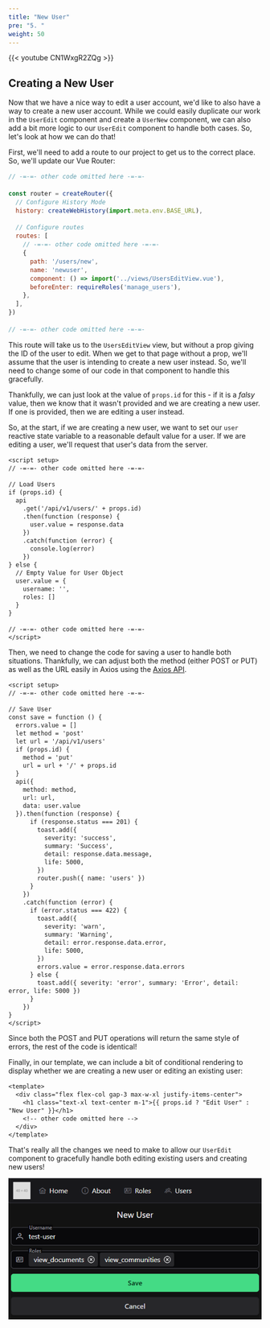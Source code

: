 ```yaml
---
title: "New User"
pre: "5. "
weight: 50
---
```


{{< youtube CN1WxgR2ZQg >}}

## Creating a New User

Now that we have a nice way to edit a user account, we'd like to also have a way to create a new user account. While we could easily duplicate our work in the `UserEdit` component and create a `UserNew` component, we can also add a bit more logic to our `UserEdit` component to handle both cases. So, let's look at how we can do that!

First, we'll need to add a route to our project to get us to the correct place. So, we'll update our Vue Router:

```js {title="src/router/index.js" hl_lines="10-15"}
// -=-=- other code omitted here -=-=-

const router = createRouter({
  // Configure History Mode
  history: createWebHistory(import.meta.env.BASE_URL),

  // Configure routes
  routes: [
    // -=-=- other code omitted here -=-=-
    {
      path: '/users/new',
      name: 'newuser',
      component: () => import('../views/UsersEditView.vue'),
      beforeEnter: requireRoles('manage_users'),
    },
  ],
})

// -=-=- other code omitted here -=-=-
```

This route will take us to the `UsersEditView` view, but without a prop giving the ID of the user to edit. When we get to that page without a prop, we'll assume that the user is intending to create a new user instead. So, we'll need to change some of our code in that component to handle this gracefully.

Thankfully, we can just look at the value of `props.id` for this - if it is a _falsy_ value, then we know that it wasn't provided and we are creating a new user. If one is provided, then we are editing a user instead.

So, at the start, if we are creating a new user, we want to set our `user` reactive state variable to a reasonable default value for a user. If we are editing a user, we'll request that user's data from the server.

```vue {title="src/components/users/UserEdit.vue" hl_lines="4-5 14-20"}
<script setup>
// -=-=- other code omitted here -=-=-

// Load Users
if (props.id) {
  api
    .get('/api/v1/users/' + props.id)
    .then(function (response) {
      user.value = response.data
    })
    .catch(function (error) {
      console.log(error)
    })
} else {
  // Empty Value for User Object
  user.value = {
    username: '',
    roles: []
  }
}

// -=-=- other code omitted here -=-=-
</script>
```

Then, we need to change the code for saving a user to handle both situations. Thankfully, we can adjust both the method (either POST or PUT) as well as the URL easily in Axios using the [Axios API](https://axios-http.com/docs/api_intro). 

```vue {title="src/components/users/UserEdit.vue" hl_lines="5-17"}
<script setup>
// -=-=- other code omitted here -=-=-

// Save User
const save = function () {
  errors.value = []
  let method = 'post'
  let url = '/api/v1/users'
  if (props.id) {
    method = 'put'
    url = url + '/' + props.id
  }
  api({
    method: method,
    url: url,
    data: user.value
  }).then(function (response) {
      if (response.status === 201) {
        toast.add({
          severity: 'success',
          summary: 'Success',
          detail: response.data.message,
          life: 5000,
        })
        router.push({ name: 'users' })
      }
    })
    .catch(function (error) {
      if (error.status === 422) {
        toast.add({
          severity: 'warn',
          summary: 'Warning',
          detail: error.response.data.error,
          life: 5000,
        })
        errors.value = error.response.data.errors
      } else {
        toast.add({ severity: 'error', summary: 'Error', detail: error, life: 5000 })
      }
    })
}
</script>
```

Since both the POST and PUT operations will return the same style of errors, the rest of the code is identical!

Finally, in our template, we can include a bit of conditional rendering to display whether we are creating a new user or editing an existing user:

```vue {title="src/components/users/UserEdit.vue" hl_lines="3"}
<template>
  <div class="flex flex-col gap-3 max-w-xl justify-items-center">
    <h1 class="text-xl text-center m-1">{{ props.id ? "Edit User" : "New User" }}</h1>
    <!-- other code omitted here -->
  </div>
</template>
```

That's really all the changes we need to make to allow our `UserEdit` component to gracefully handle both editing existing users and creating new users!

![New User](/images/examples/06/vue_crud_13.png)